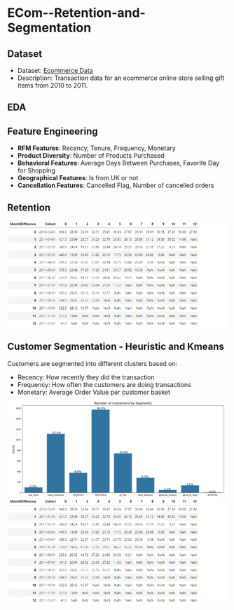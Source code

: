 # ECom--Retention-and-Segmentation

## Dataset
- Dataset: [Ecommerce Data](https://www.kaggle.com/datasets/carrie1/ecommerce-data/code?datasetId=1985&sortBy=voteCount)
- Description: Transaction data for an ecommerce online store selling gift items from 2010 to 2011.

## EDA

## Feature Engineering
- **RFM Features**: Recency, Tenure, Frequency, Monetary
- **Product Diversity**: Number of Products Purchased
- **Behavioral Features**: Average Days Between Purchases, Favorite Day for Shopping
- **Geographical Features**: Is from UK or not
- **Cancellation Features**: Cancelled Flag, Number of cancelled orders

## Retention
![Retention Plot](Retention_Plot.png)

## Customer Segmentation - Heuristic and Kmeans
Customers are segmented into different clusters based on:
- Recency: How recently they did the transaction
- Frequency: How often the customers are doing transactions
- Monetary: Average Order Value per customer basket

![Segmentation Plot](Segmentation.png)
![Retention Plot](Retention_Plot.png)
